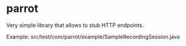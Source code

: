 # parrot

Very simple library that allows to stub HTTP endpoints.

Example: src/test/com/parrot/example/SampleRecordingSession.java
